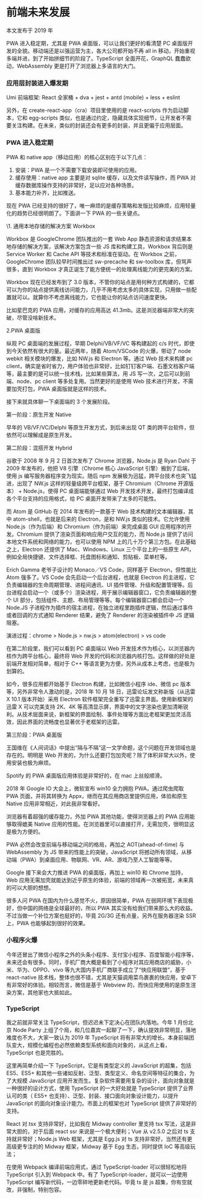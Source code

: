 # 前端未来发展

本文发布于 2019 年

PWA 进入稳定期，尤其是 PWA 桌面版，可以让我们更好的看清楚 PC 桌面版开发的全貌。移动端还是以强运营为主，各大公司都开始不再 all in 移动，开始重视多端并进，到了开始拼细节的阶段了。TypeScript 全面开花，GraphQL 蠢蠢欲动，WebAssembly 更是打开了浏览器上多语言的大门。

### 应用层封装进入爆发期

Umi 前端框架: React 全家桶 + dva + jest + antd (mobile) + less + eslint

另外，在 create-react-app（cra）项目里使用的是 react-scripts 作为启动脚本，它和 egg-scripts 类似，也是通过约定，隐藏具体实现细节，让开发者不需要关注构建。在未来，类似的封装还会有更多的封装，并且更偏于应用层面。

### PWA 进入稳定期

PWA 和 native app（移动应用）的核心区别在于以下几点：

1. 安装：PWA 是一个不需要下载安装即可使用的应用。
2. 缓存使用：native  app 主要是对 sqlite 缓存，以及文件读写操作，而 PWA 对缓存数据库操作支持的非常好，足以应对各种场景。
3. 基本能力补齐，比如推送。

现在 PWA 已经支持的很好了，唯一麻烦的是缓存策略和发版比较麻烦，应用轻量化的趋势已经很明朗了。下面讲一下 PWA 的一些关键点。

 \1. 通用本地存储的解决方案 Workbox

Workbox 是 GoogleChrome 团队推出的一套 Web App 静态资源和请求结果本地存储的解决方案，该解决方案包含一些 JS 库和构建工具，Workbox 背后则是 Service Worker 和 Cache API 等技术和标准在驱动。在 Workbox 之前，GoogleChrome 团队较早时间推出过 sw-precache 和 sw-toolbox 库，但骂声很多，直到 Workbox 才真正诞生了能方便统一的处理离线能力的更完美的方案。

Workbox 现在已经发布到了 3.0 版本，不管你的站点是用何种方式构建的，它都可以为你的站点提供离线访问能力，几乎不用考虑太多的具体实现，只用做一些配置就可以。就算你不考虑离线能力，它也能让你的站点访问速度更快。

比如星巴克的 PWA 应用，对缓存的应用高达 41.3mb。这是浏览器端非常大的突破，尽管没啥新技术。

 2.PWA 桌面版

纵观 PC 桌面端的发展过程，早期 Delphi/VB/VF/VC 等构建起的 c/s 时代，即使到今天依然有很大的量。最近两年，随着 Atom/VSCode 的火爆，带动了 node webkit 相关模块的爆发，比如 NW.js 和 Electron 等。通过 Web 技术来构建 pc client，确实是省时省力，用户体验也非常好，比如钉钉客户端、石墨文档客户端等，最主要的是可以统一技术栈，比如某些算法，用 JS 写一次，之后可以到前端、node、pc client 等多处复用。当然更好的是使用 Web 技术进行开发，不需要加壳打包，PWA 桌面版就是这样的技术。

接下来就具体聊一下桌面端的 3 个发展阶段。

 第一阶段：原生开发 Native

早年的 VB/VF/VC/Delphi 等原生开发方式，到后来出现 QT 类的跨平台软件，但依然可以理解成是原生开发。

 第二阶段：混搭开发 Hybrid

谷歌于 2008 年 9 月 2 日首次发布了 Chrome 浏览器，Node.js 是 Ryan Dahl 于 2009 年发布的，他把 V8 引擎（Chrome 核心 JavaScript 引擎）搬到了后端，使用 js 编写服务器程序变为现实。随后 npm 发展极为迅猛，跨平台技术也突飞猛进，出现了 NW.js 这样的轻量级跨平台框架，基于 Chromium（Chrome 开源版本） + Node.js，使得 PC 桌面端能够通过 Web 开发技术开发，最终打包编译成各个平台支持的应用格式，给 PC 桌面开发带来了太多的可能性。

而 Atom 是 GitHub 在 2014 年发布的一款基于 Web 技术构建的文本编辑器，其中 atom-shell，也就是后来的 Electron，是和 NW.js 类似的技术。它允许使用 Node.js（作为后端）和 Chromium（作为前端）来完成桌面 GUI 应用程序的开发。Chromium 提供了渲染页面和响应用户交互的能力，而 Node.js 提供了访问本地文件系统和网络的能力，也可以使用 NPM 上的几十万个第三方包。在此基础之上，Electron 还提供了 Mac、Windows、Linux 三个平台上的一些原生 API，例如全局快捷键、文件选择框、托盘图标和通知、剪贴板、菜单栏等。

Erich Gamma 老爷子设计的 Monaco／VS Code，同样基于 Electron，但性能比 Atom 强多了。VS Code 会先启动一个后台进程，也就是 Electron 的主进程，它负责编辑器的生命周期管理、进程间通讯、UI 插件管理、升级和配置管理等。后台进程会启动一个（或多个）渲染进程，用于展示编辑器窗口，它负责编辑器的整个 UI 部分，包括组件、主题、布局管理等等。每个编辑器窗口都会启动一个 Node.JS 子进程作为插件的宿主进程，在独立进程里跑插件逻辑，然后通过事件或者回调的方式通知 Renderer 结果，避免了 Renderer 的渲染被插件中 JS 逻辑阻塞。

演进过程：chrome > Node.js > nw.js > atom(electron) > vs code

在第二阶段里，我们可以看到 PC 桌面端以 Web 开发技术作为核心，以浏览器内核作为跨平台核心，最终将 Web 开发的代码和浏览器内核打包。这样做的好处是前端开发相对简单，相对于 C++ 等语言更为方便，另外从成本上考虑，也是极为划算的。

如今，很多应用都开始基于 Electron 构建，比如微信小程序 ide、微信 pc 版本等，另外非常令人激动的是，2018 年 10 月 18 日，迅雷论坛发文称新版（从迅雷 X 10.1 版本开始）采用 Electron 软件框架完全重写了迅雷主界面。使用新框架的迅雷 X 可以完美支持 2K、4K 等高清显示屏，界面中的文字渲染也更加清晰锐利。从技术层面来说，新框架的界面绘制、事件处理等方面比老框架更加灵活高效，因此界面的流畅度也显著优于老框架的迅雷。

 第三阶段：PWA 桌面版

王国维在《人间词话》中提出“隔与不隔”这一文学命题，这个问题在开发领域也是存在的。明明是 Web 开发的，为什么还要打包加壳呢？除了体积非常大以外，使用安装也极为麻烦。

Spotify 的 PWA 桌面版应用体验是非常好的，在 mac 上丝般顺滑。

2018 年 Google IO 大会上，微软宣布 win10 全力拥抱 PWA，通过爬虫爬取 PWA 页面，并将其转换为 Appx，继而在其应用商店里提供应用，体验和原生 Native 应用非常相近，对此我非常看好。

浏览器有着超强的缓存能力，外加 PWA 其他功能，使得浏览器上的 PWA 应用能够取得媲美 Native 应用的性能。在浏览器里可以直接打开，无需加壳，很明显这是极为方便的。

PWA 必然会改变前端与移动端之间的格局，再加之 AOT(ahead-of-time) 与 WebAssembly 为 JS 带来的性能上的突破，JavaScript 将撼动所有领域，从移动端（PWA）到桌面应用、物联网、VR、AR、游戏乃至人工智能等等。

Google 接下来会大力推进 PWA 的桌面版，再加上 win10 和 Chrome 加持，Web 应用无需加壳就能达到近乎原生的体验，前端的领域再一次被拓宽，未来真的可以大胆的想想。

很多人问 PWA 在国内为什么感觉不火，原因很简单，PWA 在弱网环境下表现极好，但中国的网络是全球最好的，所以 PWA 其实没有给我们带来那么大的收益。不过当做一个补位方案也挺好的，毕竟 2G/3G 还有点量，另外在服务器渲染 SSR 上，PWA 也能够起到很好的效果。

### 小程序火爆

今年还冒出了微信小程序之外的头条小程序、支付宝小程序、百度智能小程序等，未来还会有很多。同时，手机厂商大概是看到了小程序对其应用商店的威胁，小米、华为、OPPO、vivo 等九大国内手机厂商联手成立了“快应用联盟”，基于 react-native 技术栈，整体也很不错，尤其是天猫调用菜鸟裹裹的快应用，安卓下有非常好的体验。相较而言，微信是基于 Webview 的，而快应用使用的是原生渲染方案，其他家也大抵如此。

### TypeScript

我之前就非常关注 TypeScript，但迟迟未下定决心在团队内落地。今年 1 月份北京 Node Party 上组了个局，和几位嘉宾一起聊了一下，确认提效非常明显，落地难度也不大，大家一致认为 2019 年 TypeScript 将有非常大的增长。本身前端团队变大，规模化编程也必然依赖类型系统和面向对象的，从这点上看，TypeScript 也是完胜的。

这里再简单介绍一下 TypeScript，它是有类型定义的 JavaScript 的超集，包括 ES5、ES5+ 和其他一些诸如反射、泛型、类型定义、命名空间等特征的集合，为了大规模 JavaScript 应用开发而生。复杂软件需要用复杂的设计，面向对象就是一种很好的设计方式，使用 TypeScript 的一大好处就是 TypeScript 提供了业界认可的类（ ES5+ 也支持）、泛型、封装、接口面向对象设计能力，以提升 JavaScript 的面向对象设计能力。市面上的框架也对 TypeScript 提供了非常好的支持。

React 对.tsx 支持非常好，比如我在 Midway controller 里支持 tsx 写法，这是非常大胆的，对于后面 react ssr 来说是一个极大便利；Vue 从 v2.5.0 之后对 ts 支持就非常好；Node.js Web 框架，尤其是 Egg.js 对 ts 支持非常好，当然还有更高级更专注的的 Midway 框架，Midway 基于 Egg 生态，同时提供 IoC 等高级玩法；

在使用 Webpack 编译前端应用式，通过 TypeScript-loader 可以很轻松地将 TypeScript 引入到 Webpack 中。有了 TypeScript-loader，就可以一边使用 TypeScript 编写新代码，一边零碎地更新老代码。毕竟 ts 是 js 超集，你有空就改，非强制，特别包容。